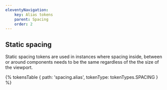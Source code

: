 ```yaml
---
eleventyNavigation:
    key: Alias tokens
    parent: Spacing
    order: 2
---
```

## Static spacing
Static spacing tokens are used in instances where spacing inside, between or around components needs to be the same regardless of the the size of the viewport.

{% tokensTable {
 path: 'spacing.alias',
 tokenType: tokenTypes.SPACING
} %}

